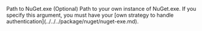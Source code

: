 <tr>
<td>Path to NuGet.exe</td>
<td>(Optional) Path to your own instance of NuGet.exe. If you specify this argument, you must have your [own strategy to handle authentication](../../../package/nuget/nuget-exe.md).</td>
</tr>